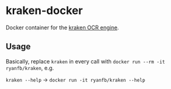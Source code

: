 kraken-docker
=============

Docker container for the [kraken OCR engine](https://github.com/mittagessen/kraken).

## Usage

Basically, replace `kraken` in every call with `docker run --rm -it ryanfb/kraken`, e.g.

`kraken --help` -> `docker run -it ryanfb/kraken --help`
